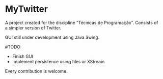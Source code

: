 # MyTwitter
A project created for the discipline "Técnicas de Programação". Consists of a simpler version of Twitter.

GUI still under development using Java Swing. 

#TODO:
  - Finish GUI
  - Implement persistence using files or XStream
  
Every contribution is welcome.
